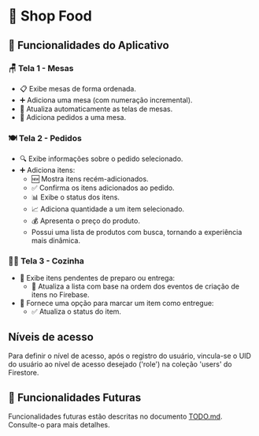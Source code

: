 # 🛒 Shop Food

## 🌟 Funcionalidades do Aplicativo

### 🪑 Tela 1 - Mesas

- 📋 Exibe mesas de forma ordenada.
- ➕ Adiciona uma mesa (com numeração incremental).
- 🔄 Atualiza automaticamente as telas de mesas.
- 📝 Adiciona pedidos a uma mesa.

### 🍽️ Tela 2 - Pedidos

- 🔍 Exibe informações sobre o pedido selecionado.
- ➕ Adiciona itens:
  - 🆕 Mostra itens recém-adicionados.
  - ✅ Confirma os itens adicionados ao pedido.
  - 📊 Exibe o status dos itens.
  - 📈 Adiciona quantidade a um item selecionado.
  - 💰 Apresenta o preço do produto.
  - Possui uma lista de produtos com busca, tornando a experiência mais dinâmica.

### 👩‍🍳 Tela 3 - Cozinha

- 🍴 Exibe itens pendentes de preparo ou entrega:
  - 🔄 Atualiza a lista com base na ordem dos eventos de criação de itens no Firebase.
- 🚚 Fornece uma opção para marcar um item como entregue:
  - ✅ Atualiza o status do item.

## Níveis de acesso

Para definir o nível de acesso, após o registro do usuário, vincula-se o UID do usuário ao nível de acesso desejado ('role') na coleção 'users' do Firestore.

## 🚀 Funcionalidades Futuras

Funcionalidades futuras estão descritas no documento [TODO.md](./TODO.md). Consulte-o para mais detalhes.
